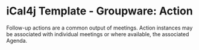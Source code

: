 # iCal4j Template - Groupware: Action

Follow-up actions are a common output of meetings. Action instances may be associated with individual meetings or
where available, the associated Agenda.
